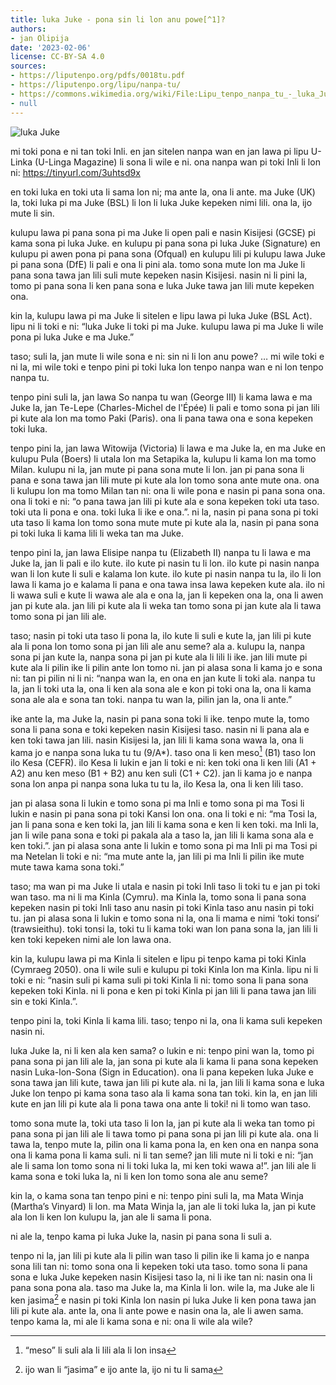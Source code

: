 ```yaml
---
title: luka Juke - pona sin li lon anu powe[^1]?
authors:
- jan Olipija
date: '2023-02-06'
license: CC-BY-SA 4.0
sources:
- https://liputenpo.org/pdfs/0018tu.pdf
- https://liputenpo.org/lipu/nanpa-tu/
- https://commons.wikimedia.org/wiki/File:Lipu_tenpo_nanpa_tu_-_luka_Juke.png
- null
---
```


![luka Juke](https://upload.wikimedia.org/wikipedia/commons/6/66/Lipu_tenpo_nanpa_tu_-_luka_Juke.png)

mi toki pona e ni tan toki Inli. en jan sitelen nanpa wan en jan lawa pi lipu U-Linka (U-Linga Magazine) li sona li wile e ni. ona nanpa wan pi toki Inli li lon ni: https://tinyurl.com/3uhtsd9x

[^1]: ijo “powe” li lon lukin li lon ala

en toki luka en toki uta li sama lon ni; ma ante la, ona li ante. ma Juke (UK) la, toki luka pi ma Juke (BSL) li lon li luka Juke kepeken nimi lili. ona la, ijo mute li sin.

kulupu lawa pi pana sona pi ma Juke li open pali e nasin Kisijesi (GCSE) pi kama sona pi luka Juke. en kulupu pi pana sona pi luka Juke (Signature) en kulupu pi awen pona pi pana sona (Ofqual) en kulupu lili pi kulupu lawa Juke pi pana sona (DfE) li pali e ona li pini ala. tomo sona mute lon ma Juke li pana sona tawa jan lili suli mute kepeken nasin Kisijesi. nasin ni li pini la, tomo pi pana sona li ken pana sona e luka Juke tawa jan lili mute kepeken ona.

kin la, kulupu lawa pi ma Juke li sitelen e lipu lawa pi luka Juke (BSL Act). lipu ni li toki e ni: “luka Juke li toki pi ma Juke. kulupu lawa pi ma Juke li wile pona pi luka Juke e ma Juke.”

taso; suli la, jan mute li wile sona e ni: sin ni li lon anu powe? … mi wile toki e ni la, mi wile toki e tenpo pini pi toki luka lon tenpo nanpa wan e ni lon tenpo nanpa tu.

tenpo pini suli la, jan lawa So nanpa tu wan (George III) li kama lawa e ma Juke la, jan Te-Lepe (Charles-Michel de l'Épée) li pali e tomo sona pi jan lili pi kute ala lon ma tomo Paki (Paris). ona li pana tawa ona e sona kepeken toki luka.

tenpo pini la, jan lawa Witowija (Victoria) li lawa e ma Juke la, en ma Juke en kulupu Pula (Boers) li utala lon ma Setapika la, kulupu li kama lon ma tomo Milan. kulupu ni la, jan mute pi pana sona mute li lon. jan pi pana sona li pana e sona tawa jan lili mute pi kute ala lon tomo sona ante mute ona. ona li kulupu lon ma tomo Milan tan ni: ona li wile pona e nasin pi pana sona ona. ona li toki e ni: “o pana tawa jan lili pi kute ala e sona kepeken toki uta taso. toki uta li pona e ona. toki luka li ike e ona.”. ni la, nasin pi pana sona pi toki uta taso li kama lon tomo sona mute mute pi kute ala la, nasin pi pana sona pi toki luka li kama lili li weka tan ma Juke.

tenpo pini la, jan lawa Elisipe nanpa tu (Elizabeth II) nanpa tu li lawa e ma Juke la, jan li pali e ilo kute. ilo kute pi nasin tu li lon. ilo kute pi nasin nanpa wan li lon kute li suli e kalama lon kute. ilo kute pi nasin nanpa tu la, ilo li lon lawa li kama jo e kalama li pana e ona tawa insa lawa kepeken kute ala. ilo ni li wawa suli e kute li wawa ale ala e ona la, jan li kepeken ona la, ona li awen jan pi kute ala. jan lili pi kute ala li weka tan tomo sona pi jan kute ala li tawa tomo sona pi jan lili ale.

taso; nasin pi toki uta taso li pona la, ilo kute li suli e kute la, jan lili pi kute ala li pona lon tomo sona pi jan lili ale anu seme? ala a. kulupu la, nanpa sona pi jan kute la, nanpa sona pi jan pi kute ala li lili li ike. jan lili mute pi kute ala li pilin ike li pilin ante lon tomo ni. jan pi alasa sona li kama jo e sona ni: tan pi pilin ni li ni: “nanpa wan la, en ona en jan kute li toki ala. nanpa tu la, jan li toki uta la, ona li ken ala sona ale e kon pi toki ona la, ona li kama sona ale ala e sona tan toki. nanpa tu wan la, pilin jan la, ona li ante.”

ike ante la, ma Juke la, nasin pi pana sona toki li ike. tenpo mute la, tomo sona li pana sona e toki kepeken nasin Kisijesi taso. nasin ni li pana ala e ken toki tawa jan lili. nasin Kisijesi la, jan lili li kama sona wawa la, ona li kama jo e nanpa sona luka tu tu (9/A*). taso ona li ken meso[^2] (B1) taso lon ilo Kesa (CEFR). ilo Kesa li lukin e jan li toki e ni: ken toki ona li ken lili (A1 + A2) anu ken meso (B1 + B2) anu ken suli (C1 + C2). jan li kama jo e nanpa sona lon anpa pi nanpa sona luka tu tu la, ilo Kesa la, ona li ken lili taso.

jan pi alasa sona li lukin e tomo sona pi ma Inli e tomo sona pi ma Tosi li lukin e nasin pi pana sona pi toki Kansi lon ona. ona li toki e ni: “ma Tosi la, jan li pana sona e ken toki la, jan lili li kama sona e ken li ken toki. ma Inli la, jan li wile pana sona e toki pi pakala ala a taso la, jan lili li kama sona ala e ken toki.”. jan pi alasa sona ante li lukin e tomo sona pi ma Inli pi ma Tosi pi ma Netelan li toki e ni: “ma mute ante la, jan lili pi ma Inli li pilin ike mute mute tawa kama sona toki.”

taso; ma wan pi ma Juke li utala e nasin pi toki Inli taso li toki tu e jan pi toki wan taso. ma ni li ma Kinla (Cymru). ma Kinla la, tomo sona li pana sona kepeken nasin pi toki Inli taso anu nasin pi toki Kinla taso anu nasin pi toki tu. jan pi alasa sona li lukin e tomo sona ni la, ona li mama e nimi ‘toki tonsi’ (trawsieithu). toki tonsi la, toki tu li kama toki wan lon pana sona la, jan lili li ken toki kepeken nimi ale lon lawa ona.

kin la, kulupu lawa pi ma Kinla li sitelen e lipu pi tenpo kama pi toki Kinla (Cymraeg 2050). ona li wile suli e kulupu pi toki Kinla lon ma Kinla. lipu ni li toki e ni: “nasin suli pi kama suli pi toki Kinla li ni: tomo sona li pana sona kepeken toki Kinla. ni li pona e ken pi toki Kinla pi jan lili li pana tawa jan lili sin e toki Kinla.”.

tenpo pini la, toki Kinla li kama lili. taso; tenpo ni la, ona li kama suli kepeken nasin ni.

[^2]: “meso” li suli ala li lili ala li lon insa

luka Juke la, ni li ken ala ken sama? o lukin e ni: tenpo pini wan la, tomo pi pana sona pi jan lili ale la, jan sona pi kute ala li kama li pana sona kepeken nasin Luka-lon-Sona (Sign in Education). ona li pana kepeken luka Juke e sona tawa jan lili kute, tawa jan lili pi kute ala. ni la, jan lili li kama sona e luka Juke lon tenpo pi kama sona taso ala li kama sona tan toki. kin la, en jan lili kute en jan lili pi kute ala li pona tawa ona ante li toki! ni li tomo wan taso.

tomo sona mute la, toki uta taso li lon la, jan pi kute ala li weka tan tomo pi pana sona pi jan lili ale li tawa tomo pi pana sona pi jan lili pi kute ala. ona li tawa la, tenpo mute la, pilin ona li kama pona la, en ken ona en nanpa sona ona li kama pona li kama suli. ni li tan seme? jan lili mute ni li toki e ni: “jan ale li sama lon tomo sona ni li toki luka la, mi ken toki wawa a!”. jan lili ale li kama sona e toki luka la, ni li ken lon tomo sona ale anu seme?

kin la, o kama sona tan tenpo pini e ni: tenpo pini suli la, ma Mata Winja (Martha’s Vinyard) li lon. ma Mata Winja la, jan ale li toki luka la, jan pi kute ala lon li ken lon kulupu la, jan ale li sama li pona.

ni ale la, tenpo kama pi luka Juke la, nasin pi pana sona li suli a.

tenpo ni la, jan lili pi kute ala li pilin wan taso li pilin ike li kama jo e nanpa sona lili tan ni: tomo sona ona li kepeken toki uta taso. tomo sona li pana sona e luka Juke kepeken nasin Kisijesi taso la, ni li ike tan ni: nasin ona li pana sona pona ala. taso ma Juke la, ma Kinla li lon. wile la, ma Juke ale li ken jasima[^3] e nasin pi toki Kinla lon nasin pi luka Juke li ken pona tawa jan lili pi kute ala. ante la, ona li ante powe e nasin ona la, ale li awen sama. tenpo kama la, mi ale li kama sona e ni: ona li wile ala wile?

[^3]: ijo wan li “jasima” e ijo ante la, ijo ni tu li sama